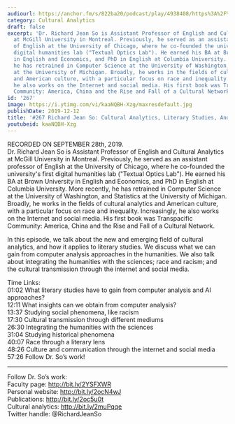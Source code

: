 ```yaml
---
audiourl: https://anchor.fm/s/822ba20/podcast/play/4938408/https%3A%2F%2Fd3ctxlq1ktw2nl.cloudfront.net%2Fproduction%2F2019-8-29%2F25293592-44100-2-8f69e28816124.m4a
category: Cultural Analytics
draft: false
excerpt: 'Dr. Richard Jean So is Assistant Professor of English and Cultural Analytics
  at McGill University in Montreal. Previously, he served as an assistant professor
  of English at the University of Chicago, where he co-founded the university''s first
  digital humanities lab ("Textual Optics Lab"). He earned his BA at Brown University
  in English and Economics, and PhD in English at Columbia University. More recently,
  he has retrained in Computer Science at the University of Washington, and Statistics
  at the University of Michigan. Broadly, he works in the fields of cultural analytics
  and American culture, with a particular focus on race and inequality. Increasingly,
  he also works on the Internet and social media. His first book was Transpacific
  Community: America, China and the Rise and Fall of a Cultural Network.'
id: '267'
image: https://i.ytimg.com/vi/kaaNQBH-Xzg/maxresdefault.jpg
publishDate: 2019-12-12
title: '#267 Richard Jean So: Cultural Analytics, Literary Studies, And Race'
youtubeid: kaaNQBH-Xzg
---
```

<div class="timelinks">

RECORDED ON SEPTEMBER 28th, 2019.  
Dr. Richard Jean So is Assistant Professor of English and Cultural Analytics at McGill University in Montreal. Previously, he served as an assistant professor of English at the University of Chicago, where he co-founded the university's first digital humanities lab ("Textual Optics Lab"). He earned his BA at Brown University in English and Economics, and PhD in English at Columbia University. More recently, he has retrained in Computer Science at the University of Washington, and Statistics at the University of Michigan. Broadly, he works in the fields of cultural analytics and American culture, with a particular focus on race and inequality. Increasingly, he also works on the Internet and social media. His first book was Transpacific Community: America, China and the Rise and Fall of a Cultural Network.

In this episode, we talk about the new and emerging field of cultural analytics, and how it applies to literary studies. We discuss what we can gain from computer analysis approaches in the humanities. We also talk about integrating the humanities with the sciences; race and racism; and the cultural transmission through the internet and social media.

Time Links:  
<time>01:02</time> What literary studies have to gain from computer analysis and AI approaches?  
<time>12:11</time> What insights can we obtain from computer analysis?  
<time>13:37</time> Studying social phenomena, like racism  
<time>17:30</time> Cultural transmission through different mediums  
<time>26:30</time> Integrating the humanities with the sciences  
<time>31:04</time> Studying historical phenomena  
<time>40:07</time> Race through a literary lens  
<time>48:26</time> Culture and communication through the internet and social media  
<time>57:26</time> Follow Dr. So’s work!

---

Follow Dr. So’s work:  
Faculty page: http://bit.ly/2YSFXWR  
Personal website: http://bit.ly/2ocN4wJ  
Publications: http://bit.ly/2oc5u0t  
Cultural analytics: http://bit.ly/2muPqqe  
Twitter handle: @RichardJeanSo
</div>

